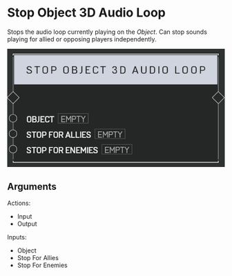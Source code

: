 # Stop Object 3D Audio Loop



Stops the audio loop currently playing on the _Object_. Can stop sounds playing for allied or opposing players independently.

![Stop Object 3D Audio Loop](../../.gitbook/assets/images/scripting/audio/stopobject3daudioloop.png)

## Arguments

Actions:

- Input
- Output

Inputs:

- Object
- Stop For Allies
- Stop For Enemies
